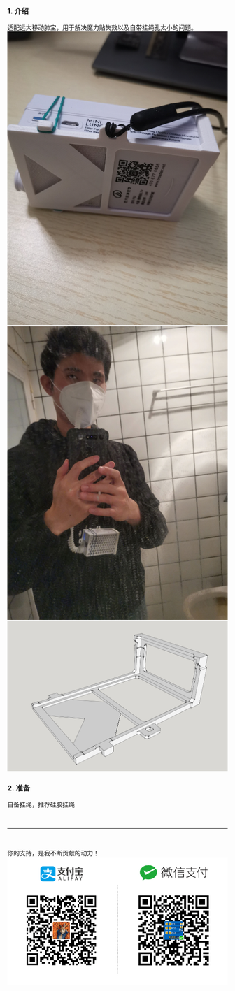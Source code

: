 ### 1. 介绍
适配远大移动肺宝，用于解决魔力贴失效以及自带挂绳孔太小的问题。<br>
<img src="./img/IMG_20200509_202919.jpg" width=680/><br>
<img src="./img/IMG_20200329_201827.jpg" width=680/><br>
<img src="./img/a.jpg" width=680/>

### 2. 准备
自备挂绳，推荐硅胶挂绳

<br>

****

<br>

你的支持，是我不断贡献的动力！<br>
<img src="./img/shoukuan.png" width=680/>